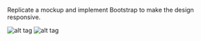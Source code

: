 Replicate a mockup and implement Bootstrap to make the design responsive.

![alt tag](https://cloud.githubusercontent.com/assets/6165320/12570697/ddf33628-c38e-11e5-966d-db6acccf411d.png)
![alt tag](https://cloud.githubusercontent.com/assets/6165320/12570713/13996ff4-c38f-11e5-90b9-a510ec4c872a.png)